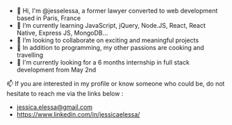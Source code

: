 - 👋 Hi, I'm @jesselessa, a former lawyer converted to web development based in Paris, France
- 🌱 I’m currently learning JavaScript, jQuery, Node.JS, React, React Native, Express JS, MongoDB... 
- 💼 I’m looking to collaborate on exciting and meaningful projects
- 💞️ In addition to programming, my other passions are cooking and travelling
- 🔎 I'm currently looking for a 6 months internship in full stack development from May 2nd

📫 If you are interested in my profile or know someone who could be, do not hesitate to reach me via the links below :
- jessica.elessa@gmail.com   
- https://www.linkedin.com/in/jessicaelessa/

